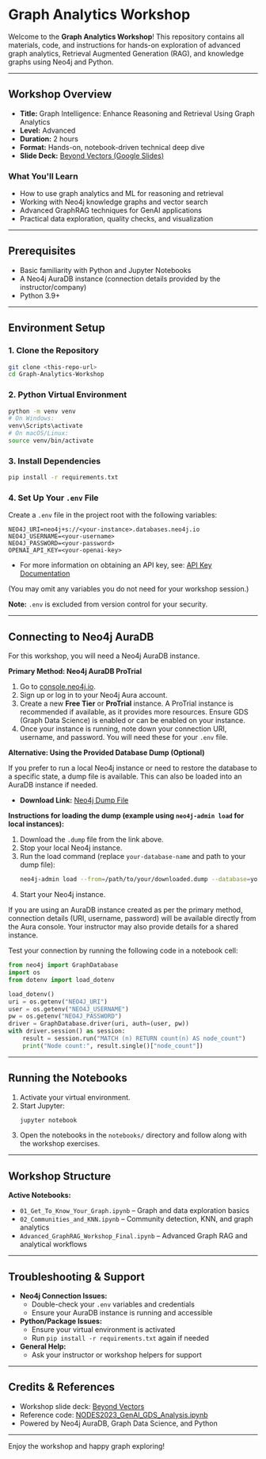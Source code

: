 # Graph Analytics Workshop

Welcome to the **Graph Analytics Workshop**! This repository contains all materials, code, and instructions for hands-on exploration of advanced graph analytics, Retrieval Augmented Generation (RAG), and knowledge graphs using Neo4j and Python.

---

## Workshop Overview

- **Title:** Graph Intelligence: Enhance Reasoning and Retrieval Using Graph Analytics
- **Level:** Advanced
- **Duration:** 2 hours
- **Format:** Hands-on, notebook-driven technical deep dive
- **Slide Deck:** [Beyond Vectors (Google Slides)](https://docs.google.com/presentation/d/1qSpw2KzSEgALbb59Gn5yZBIfSUinWtbFzMzcs6ur_8k/edit?usp=sharing)

### What You'll Learn
- How to use graph analytics and ML for reasoning and retrieval
- Working with Neo4j knowledge graphs and vector search
- Advanced GraphRAG techniques for GenAI applications
- Practical data exploration, quality checks, and visualization

---

## Prerequisites

- Basic familiarity with Python and Jupyter Notebooks
- A Neo4j AuraDB instance (connection details provided by the instructor/company)
- Python 3.9+

---

## Environment Setup

### 1. Clone the Repository
```sh
git clone <this-repo-url>
cd Graph-Analytics-Workshop
```

### 2. Python Virtual Environment
```sh
python -m venv venv
# On Windows:
venv\Scripts\activate
# On macOS/Linux:
source venv/bin/activate
```

### 3. Install Dependencies
```sh
pip install -r requirements.txt
```

### 4. Set Up Your `.env` File
Create a `.env` file in the project root with the following variables:
```env
NEO4J_URI=neo4j+s://<your-instance>.databases.neo4j.io
NEO4J_USERNAME=<your-username>
NEO4J_PASSWORD=<your-password>
OPENAI_API_KEY=<your-openai-key>
```
- For more information on obtaining an API key, see: [API Key Documentation](https://docs.google.com/document/d/1Js1Xj_NuuYC8x61zmEqURXLiyvDdytJYSfC8IAgBW6Q/edit?pli=1&tab=t.0)

(You may omit any variables you do not need for your workshop session.)

**Note:** `.env` is excluded from version control for your security.

---

## Connecting to Neo4j AuraDB

For this workshop, you will need a Neo4j AuraDB instance. 

**Primary Method: Neo4j AuraDB ProTrial**

1. Go to [console.neo4j.io](https://console.neo4j.io/).
2. Sign up or log in to your Neo4j Aura account.
3. Create a new **Free Tier** or **ProTrial** instance. A ProTrial instance is recommended if available, as it provides more resources. Ensure GDS (Graph Data Science) is enabled or can be enabled on your instance.
4. Once your instance is running, note down your connection URI, username, and password. You will need these for your `.env` file.

**Alternative: Using the Provided Database Dump (Optional)**

If you prefer to run a local Neo4j instance or need to restore the database to a specific state, a dump file is available. This can also be loaded into an AuraDB instance if needed.

- **Download Link:** [Neo4j Dump File](https://drive.google.com/file/d/1e6E1E5trJObKK_yc6oFCCaiUcFSVmX1O/view?usp=sharing)

**Instructions for loading the dump (example using `neo4j-admin load` for local instances):**

1. Download the `.dump` file from the link above.
2. Stop your local Neo4j instance.
3. Run the load command (replace `your-database-name` and path to your dump file):
   ```sh
   neo4j-admin load --from=/path/to/your/downloaded.dump --database=your-database-name --force
   ```
4. Start your Neo4j instance.

If you are using an AuraDB instance created as per the primary method, connection details (URI, username, password) will be available directly from the Aura console. Your instructor may also provide details for a shared instance.

Test your connection by running the following code in a notebook cell:
```python
from neo4j import GraphDatabase
import os
from dotenv import load_dotenv

load_dotenv()
uri = os.getenv("NEO4J_URI")
user = os.getenv("NEO4J_USERNAME")
pw = os.getenv("NEO4J_PASSWORD")
driver = GraphDatabase.driver(uri, auth=(user, pw))
with driver.session() as session:
    result = session.run("MATCH (n) RETURN count(n) AS node_count")
    print("Node count:", result.single()["node_count"])
```

---

## Running the Notebooks

1. Activate your virtual environment.
2. Start Jupyter:
   ```sh
   jupyter notebook
   ```
3. Open the notebooks in the `notebooks/` directory and follow along with the workshop exercises.

---

## Workshop Structure

**Active Notebooks:**

- `01_Get_To_Know_Your_Graph.ipynb` – Graph and data exploration basics
- `02_Communities_and_KNN.ipynb` – Community detection, KNN, and graph analytics
- `Advanced_GraphRAG_Workshop_Final.ipynb` – Advanced Graph RAG and analytical workflows

---

## Troubleshooting & Support

- **Neo4j Connection Issues:**
  - Double-check your `.env` variables and credentials
  - Ensure your AuraDB instance is running and accessible
- **Python/Package Issues:**
  - Ensure your virtual environment is activated
  - Run `pip install -r requirements.txt` again if needed
- **General Help:**
  - Ask your instructor or workshop helpers for support

---

## Credits & References
- Workshop slide deck: [Beyond Vectors](https://docs.google.com/presentation/d/1qSpw2KzSEgALbb59Gn5yZBIfSUinWtbFzMzcs6ur_8k/edit?usp=sharing)
- Reference code: [NODES2023_GenAI_GDS_Analysis.ipynb](https://github.com/danb-neo4j/NODES2023_GDS_GenAI/blob/main/NODES2023_GenAI_GDS_Analysis.ipynb)
- Powered by Neo4j AuraDB, Graph Data Science, and Python

---

Enjoy the workshop and happy graph exploring!
